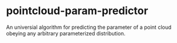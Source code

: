 # pointcloud-param-predictor
An universial algorithm for predicting the parameter of a point cloud obeying any arbitrary parameterized distribution.
